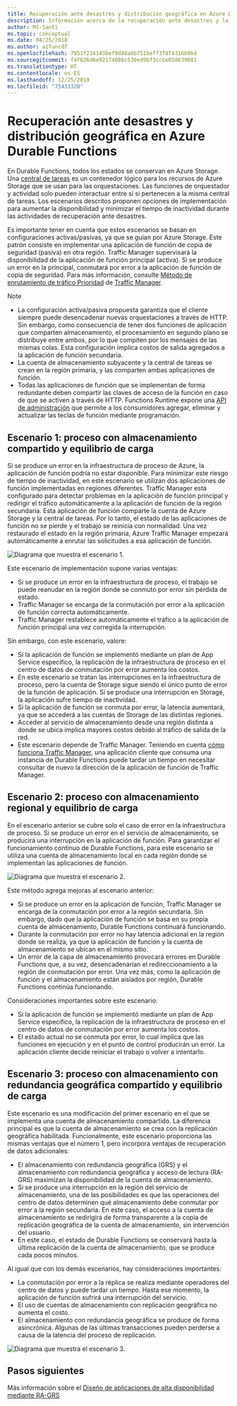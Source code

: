 ```yaml
---
title: Recuperación ante desastres y distribución geográfica en Azure Durable Functions
description: Información acerca de la recuperación ante desastres y la distribución geográfica en Durable Functions.
author: MS-Santi
ms.topic: conceptual
ms.date: 04/25/2018
ms.author: azfuncdf
ms.openlocfilehash: 7951f216143bef0d48a6b751beff3f8f4316b9bd
ms.sourcegitcommit: f4f626d6e92174086c530ed9bf3ccbe058639081
ms.translationtype: HT
ms.contentlocale: es-ES
ms.lasthandoff: 12/25/2019
ms.locfileid: "75433328"
---
```

# <a name="disaster-recovery-and-geo-distribution-in-azure-durable-functions"></a>Recuperación ante desastres y distribución geográfica en Azure Durable Functions

En Durable Functions, todos los estados se conservan en Azure Storage. Una [central de tareas](durable-functions-task-hubs.md) es un contenedor lógico para los recursos de Azure Storage que se usan para las orquestaciones. Las funciones de orquestador y actividad solo pueden interactuar entre sí si pertenecen a la misma central de tareas.
Los escenarios descritos proponen opciones de implementación para aumentar la disponibilidad y minimizar el tiempo de inactividad durante las actividades de recuperación ante desastres.

Es importante tener en cuenta que estos escenarios se basan en configuraciones activas/pasivas, ya que se guían por Azure Storage. Este patrón consiste en implementar una aplicación de función de copia de seguridad (pasiva) en otra región. Traffic Manager supervisará la disponibilidad de la aplicación de función principal (activa). Si se produce un error en la principal, conmutará por error a la aplicación de función de copia de seguridad. Para más información, consulte [Método de enrutamiento de tráfico Prioridad](../../traffic-manager/traffic-manager-routing-methods.md#priority-traffic-routing-method) de [Traffic Manager](https://azure.microsoft.com/services/traffic-manager/).

>[!NOTE]
>
> - La configuración activa/pasiva propuesta garantiza que el cliente siempre puede desencadenar nuevas orquestaciones a través de HTTP. Sin embargo, como consecuencia de tener dos funciones de aplicación que comparten almacenamiento, el procesamiento en segundo plano se distribuye entre ambos, por lo que compiten por los mensajes de las mismas colas. Esta configuración implica costos de salida agregados a la aplicación de función secundaria.
> - La cuenta de almacenamiento subyacente y la central de tareas se crean en la región primaria, y las comparten ambas aplicaciones de función.
> - Todas las aplicaciones de función que se implementan de forma redundante deben compartir las claves de acceso de la función en caso de que se activen a través de HTTP. Functions Runtime expone una [API de administración](https://github.com/Azure/azure-functions-host/wiki/Key-management-API) que permite a los consumidores agregar, eliminar y actualizar las teclas de función mediante programación.

## <a name="scenario-1---load-balanced-compute-with-shared-storage"></a>Escenario 1: proceso con almacenamiento compartido y equilibrio de carga

Si se produce un error en la infraestructura de proceso de Azure, la aplicación de función podría no estar disponible. Para minimizar este riesgo de tiempo de inactividad, en este escenario se utilizan dos aplicaciones de función implementadas en regiones diferentes.
Traffic Manager está configurado para detectar problemas en la aplicación de función principal y redirigir el tráfico automáticamente a la aplicación de función de la región secundaria. Esta aplicación de función comparte la cuenta de Azure Storage y la central de tareas. Por lo tanto, el estado de las aplicaciones de función no se pierde y el trabajo se reinicia con normalidad. Una vez restaurado el estado en la región primaria, Azure Traffic Manager empezará automáticamente a enrutar las solicitudes a esa aplicación de función.

![Diagrama que muestra el escenario 1.](./media/durable-functions-disaster-recovery-geo-distribution/durable-functions-geo-scenario01.png)

Este escenario de implementación supone varias ventajas:

- Si se produce un error en la infraestructura de proceso, el trabajo se puede reanudar en la región donde se conmutó por error sin pérdida de estado.
- Traffic Manager se encarga de la conmutación por error a la aplicación de función correcta automáticamente.
- Traffic Manager restablece automáticamente el tráfico a la aplicación de función principal una vez corregida la interrupción.

Sin embargo, con este escenario, valore:

- Si la aplicación de función se implementó mediante un plan de App Service específico, la replicación de la infraestructura de proceso en el centro de datos de conmutación por error aumenta los costos.
- En este escenario se tratan las interrupciones en la infraestructura de proceso, pero la cuenta de Storage sigue siendo el único punto de error de la función de aplicación. Si se produce una interrupción en Storage, la aplicación sufre tiempo de inactividad.
- Si la aplicación de función se conmuta por error, la latencia aumentará, ya que se accederá a las cuentas de Storage de las distintas regiones.
- Acceder al servicio de almacenamiento desde una región distinta a donde se ubica implica mayores costos debido al tráfico de salida de la red.
- Este escenario depende de Traffic Manager. Teniendo en cuenta [cómo funciona Traffic Manager](../../traffic-manager/traffic-manager-how-it-works.md), una aplicación cliente que consuma una instancia de Durable Functions puede tardar un tiempo en necesitar consultar de nuevo la dirección de la aplicación de función de Traffic Manager.

## <a name="scenario-2---load-balanced-compute-with-regional-storage"></a>Escenario 2: proceso con almacenamiento regional y equilibrio de carga

En el escenario anterior se cubre solo el caso de error en la infraestructura de proceso. Si se produce un error en el servicio de almacenamiento, se producirá una interrupción en la aplicación de función.
Para garantizar el funcionamiento continuo de Durable Functions, para este escenario se utiliza una cuenta de almacenamiento local en cada región donde se implementan las aplicaciones de función.

![Diagrama que muestra el escenario 2.](./media/durable-functions-disaster-recovery-geo-distribution/durable-functions-geo-scenario02.png)

Este método agrega mejoras al escenario anterior:

- Si se produce un error en la aplicación de función, Traffic Manager se encarga de la conmutación por error a la región secundaria. Sin embargo, dado que la aplicación de función se basa en su propia cuenta de almacenamiento, Durable Functions continuará funcionando.
- Durante la conmutación por error no hay latencia adicional en la región donde se realiza, ya que la aplicación de función y la cuenta de almacenamiento se ubican en el mismo sitio.
- Un error de la capa de almacenamiento provocará errores en Durable Functions que, a su vez, desencadenarían el redireccionamiento a la región de conmutación por error. Una vez más, como la aplicación de función y el almacenamiento están aislados por región, Durable Functions continúa funcionando.

Consideraciones importantes sobre este escenario:

- Si la aplicación de función se implementó mediante un plan de App Service específico, la replicación de la infraestructura de proceso en el centro de datos de conmutación por error aumenta los costos.
- El estado actual no se conmuta por error, lo cual implica que las funciones en ejecución y en el punto de control producirán un error. La aplicación cliente decide reiniciar el trabajo o volver a intentarlo.

## <a name="scenario-3---load-balanced-compute-with-grs-shared-storage"></a>Escenario 3: proceso con almacenamiento con redundancia geográfica compartido y equilibrio de carga

Este escenario es una modificación del primer escenario en el que se implementa una cuenta de almacenamiento compartido. La diferencia principal es que la cuenta de almacenamiento se crea con la replicación geográfica habilitada.
Funcionalmente, este escenario proporciona las mismas ventajas que el número 1, pero incorpora ventajas de recuperación de datos adicionales:

- El almacenamiento con redundancia geográfica (GRS) y el almacenamiento con redundancia geográfica y acceso de lectura (RA-GRS) maximizan la disponibilidad de la cuenta de almacenamiento.
- Si se produce una interrupción en la región del servicio de almacenamiento, una de las posibilidades es que las operaciones del centro de datos determinen qué almacenamiento debe conmutar por error a la región secundaria. En este caso, el acceso a la cuenta de almacenamiento se redirigirá de forma transparente a la copia de replicación geográfica de la cuenta de almacenamiento, sin intervención del usuario.
- En este caso, el estado de Durable Functions se conservará hasta la última replicación de la cuenta de almacenamiento, que se produce cada pocos minutos.

Al igual que con los demás escenarios, hay consideraciones importantes:

- La conmutación por error a la réplica se realiza mediante operadores del centro de datos y puede tardar un tiempo. Hasta ese momento, la aplicación de función sufrirá una interrupción del servicio.
- El uso de cuentas de almacenamiento con replicación geográfica no aumenta el costo.
- El almacenamiento con redundancia geográfica se produce de forma asincrónica. Algunas de las últimas transacciones pueden perderse a causa de la latencia del proceso de replicación.

![Diagrama que muestra el escenario 3.](./media/durable-functions-disaster-recovery-geo-distribution/durable-functions-geo-scenario03.png)

## <a name="next-steps"></a>Pasos siguientes

Más información sobre el [Diseño de aplicaciones de alta disponibilidad mediante RA-GRS](../../storage/common/storage-designing-ha-apps-with-ragrs.md)
